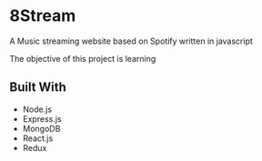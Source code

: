# 8Stream

A Music  streaming  website based on Spotify written in javascript


The objective of this project is learning 

## Built With

* Node.js
* Express.js
* MongoDB
* React.js
* Redux








